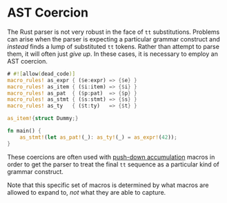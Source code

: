 # AST Coercion

The Rust parser is not very robust in the face of `tt` substitutions.
Problems can arise when the parser is expecting a particular grammar construct and *instead* finds a lump of substituted `tt` tokens.
Rather than attempt to parse them, it will often just *give up*. In these cases, it is necessary to employ an AST coercion.

```rust
# #![allow(dead_code)]
macro_rules! as_expr { ($e:expr) => {$e} }
macro_rules! as_item { ($i:item) => {$i} }
macro_rules! as_pat  { ($p:pat)  => {$p} }
macro_rules! as_stmt { ($s:stmt) => {$s} }
macro_rules! as_ty   { ($t:ty)   => {$t} }

as_item!{struct Dummy;}

fn main() {
    as_stmt!(let as_pat!(_): as_ty!(_) = as_expr!(42));
}
```

These coercions are often used with [push-down accumulation] macros in order to get the parser to treat the final `tt` sequence as a particular kind of grammar construct.

Note that this specific set of macros is determined by what macros are allowed to expand to, *not* what they are able to capture.

[push-down accumulation]: ../patterns/push-down-acc.md
